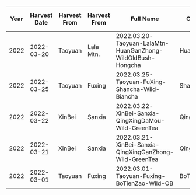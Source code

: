 Year | Harvest Date | Harvest From | Harvest From | Full Name | Cultivar Name | Cleaness | Gram Per Box 
 --- | --- | --- | --- | --- | --- | --- | ---
2022 | 2022-03-20 | Taoyuan | Lala Mtn. | 2022.03.20-Taoyuan-LalaMtn-HuanGanZhong-WildOldBush-Hongcha | HuanGanZhong | Wild/ OldBush | 75  
2022 | 2022-03-25 | Taoyuan | Fuxing | 2022.03.25-Taoyuan-FuXing-Shancha-Wild-Biancha | Shancha | Wild | 75  
2022 | 2022-03-22 | XinBei | Sanxia | 2022.03.22-XinBei-Sanxia-QingXingDaMou-Wild-GreenTea | QingXingDaMou | Wild | 50  
2022 | 2022-03-21 | XinBei | Sanxia | 2022.03.21-XinBei-Sanxia-QingXingGanZhong-Wild-GreenTea | QingXingGanZhong | Wild | 50  
2022 | 2022-03-01 | Taoyuan | Fuxing | 2022.03.01-Taoyuan-Fuxing-BoTienZao-Wild-OB | BoTienZao | Wild | 75  
